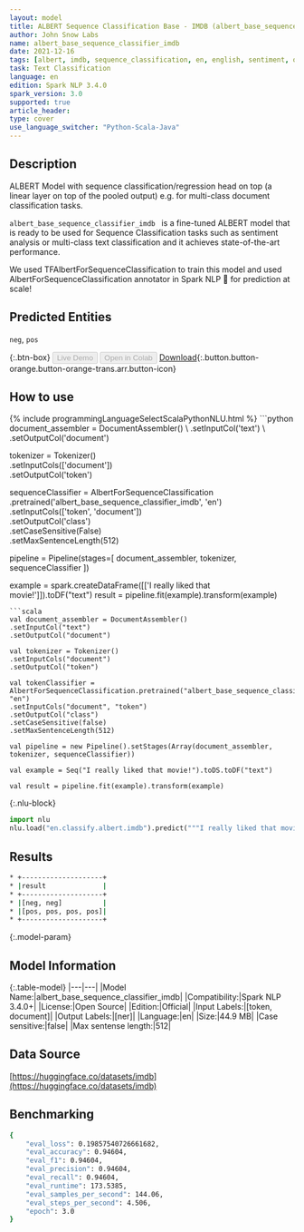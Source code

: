 ```yaml
---
layout: model
title: ALBERT Sequence Classification Base - IMDB (albert_base_sequence_classifier_imdb)
author: John Snow Labs
name: albert_base_sequence_classifier_imdb
date: 2021-12-16
tags: [albert, imdb, sequence_classification, en, english, sentiment, open_source]
task: Text Classification
language: en
edition: Spark NLP 3.4.0
spark_version: 3.0
supported: true
article_header:
type: cover
use_language_switcher: "Python-Scala-Java"
---
```


## Description

ALBERT Model with sequence classification/regression head on top (a linear layer on top of the pooled output) e.g. for multi-class document classification tasks.

`albert_base_sequence_classifier_imdb ` is a fine-tuned ALBERT model that is ready to be used for Sequence Classification tasks such as sentiment analysis or multi-class text classification and it achieves state-of-the-art performance. 

We used TFAlbertForSequenceClassification to train this model and used AlbertForSequenceClassification annotator in Spark NLP 🚀 for prediction at scale!

## Predicted Entities

`neg`, `pos`

{:.btn-box}
<button class="button button-orange" disabled>Live Demo</button>
<button class="button button-orange" disabled>Open in Colab</button>
[Download](https://s3.amazonaws.com/auxdata.johnsnowlabs.com/public/models/albert_base_sequence_classifier_imdb_en_3.4.0_3.0_1639652560396.zip){:.button.button-orange.button-orange-trans.arr.button-icon}

## How to use



<div class="tabs-box" markdown="1">
{% include programmingLanguageSelectScalaPythonNLU.html %}
```python
document_assembler = DocumentAssembler() \
.setInputCol('text') \
.setOutputCol('document')

tokenizer = Tokenizer() \
.setInputCols(['document']) \
.setOutputCol('token')

sequenceClassifier = AlbertForSequenceClassification \
.pretrained('albert_base_sequence_classifier_imdb', 'en') \
.setInputCols(['token', 'document']) \
.setOutputCol('class') \
.setCaseSensitive(False) \
.setMaxSentenceLength(512)

pipeline = Pipeline(stages=[
document_assembler,
tokenizer,
sequenceClassifier
])

example = spark.createDataFrame([['I really liked that movie!']]).toDF("text")
result = pipeline.fit(example).transform(example)
```
```scala
val document_assembler = DocumentAssembler()
.setInputCol("text")
.setOutputCol("document")

val tokenizer = Tokenizer()
.setInputCols("document")
.setOutputCol("token")

val tokenClassifier = AlbertForSequenceClassification.pretrained("albert_base_sequence_classifier_imdb", "en")
.setInputCols("document", "token")
.setOutputCol("class")
.setCaseSensitive(false)
.setMaxSentenceLength(512)

val pipeline = new Pipeline().setStages(Array(document_assembler, tokenizer, sequenceClassifier))

val example = Seq("I really liked that movie!").toDS.toDF("text")

val result = pipeline.fit(example).transform(example)
```


{:.nlu-block}
```python
import nlu
nlu.load("en.classify.albert.imdb").predict("""I really liked that movie!""")
```

</div>

## Results

```bash
* +--------------------+
* |result              |
* +--------------------+
* |[neg, neg]          |
* |[pos, pos, pos, pos]|
* +--------------------+
```

{:.model-param}
## Model Information

{:.table-model}
|---|---|
|Model Name:|albert_base_sequence_classifier_imdb|
|Compatibility:|Spark NLP 3.4.0+|
|License:|Open Source|
|Edition:|Official|
|Input Labels:|[token, document]|
|Output Labels:|[ner]|
|Language:|en|
|Size:|44.9 MB|
|Case sensitive:|false|
|Max sentense length:|512|

## Data Source

[https://huggingface.co/datasets/imdb](https://huggingface.co/datasets/imdb)

## Benchmarking

```bash
{
	"eval_loss": 0.19857540726661682,
	"eval_accuracy": 0.94604,
	"eval_f1": 0.94604,
	"eval_precision": 0.94604,
	"eval_recall": 0.94604,
	"eval_runtime": 173.5385,
	"eval_samples_per_second": 144.06,
	"eval_steps_per_second": 4.506,
	"epoch": 3.0
}
```